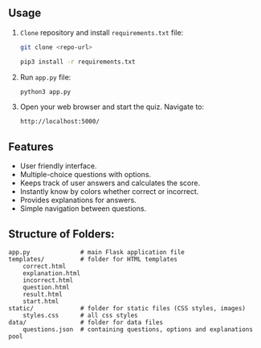 ## Usage
1. `Clone` repository and install `requirements.txt` file:
   ```bash
   git clone <repo-url>
   ```
   ```bash
   pip3 install -r requirements.txt
   ```
3. Run `app.py` file:
   ```bash
   python3 app.py
   ```
5. Open your web browser and start the quiz. Navigate to:
   ```bash
   http://localhost:5000/
   ``` 

## Features
- User friendly interface.
- Multiple-choice questions with options.
- Keeps track of user answers and calculates the score.
- Instantly know by colors whether correct or incorrect.
- Provides explanations for answers.
- Simple navigation between questions.

## Structure of Folders:

    app.py              # main Flask application file
    templates/          # folder for HTML templates
        correct.html
        explanation.html
        incorrect.html
        question.html
        result.html
        start.html
    static/             # folder for static files (CSS styles, images)
        styles.css      # all css styles
    data/               # folder for data files
        questions.json  # containing questions, options and explanations pool

